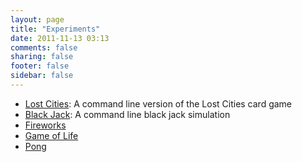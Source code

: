 ```yaml
---
layout: page
title: "Experiments"
date: 2011-11-13 03:13
comments: false
sharing: false
footer: false
sidebar: false
---
```

- <a href="https://github.com/jondkoon/LostCities" target="_blank">Lost Cities</a>: A command line version of the Lost Cities card game
- <a href="https://github.com/jondkoon/BlackJack" target="_blank">Black Jack</a>: A command line black jack simulation 
- <a href="/experiments/fireworks/" target="_blank">Fireworks</a>
- <a href="/experiments/game_of_life/" target="_blank">Game of Life</a>
- <a href="/experiments/pong/" target="_blank">Pong</a>
